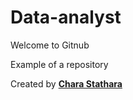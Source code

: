 # Data-analyst
 Welcome to Gitnub
 
 Example of a repository

 Created by [**Chara Stathara**](https://www.linkedin.com/in/chara-stathara/)
